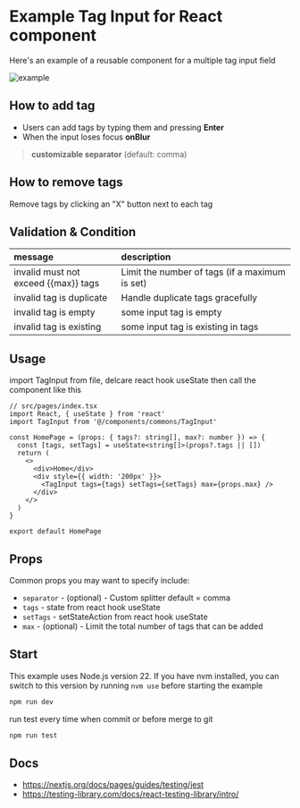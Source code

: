 # Example Tag Input for React component

Here's an example of a reusable component for a multiple tag input field

![example](https://github.com/user-attachments/assets/6a7b241a-e588-4c74-a4ce-7144afa62b85)

## How to add tag

- Users can add tags by typing them and pressing **Enter**
- When the input loses focus **onBlur**

> **customizable separator** (default: comma)

## How to remove tags

Remove tags by clicking an "X" button next to each tag

## Validation & Condition

| message                              | description                                    |
| :----------------------------------- | :--------------------------------------------- |
| invalid must not exceed {{max}} tags | Limit the number of tags (if a maximum is set) |
| invalid tag is duplicate             | Handle duplicate tags gracefully               |
| invalid tag is empty                 | some input tag is empty                        |
| invalid tag is existing              | some input tag is existing in tags             |

## Usage

import TagInput from file, delcare react hook useState then call the component like this

```tsx
// src/pages/index.tsx
import React, { useState } from 'react'
import TagInput from '@/components/commons/TagInput'

const HomePage = (props: { tags?: string[], max?: number }) => {
  const [tags, setTags] = useState<string[]>(props?.tags || [])
  return (
    <>
      <div>Home</div>
      <div style={{ width: '200px' }}>
        <TagInput tags={tags} setTags={setTags} max={props.max} />
      </div>
    </>
  )
}

export default HomePage
```

## Props

Common props you may want to specify include:

- `separator` - (optional) - Custom splitter default = comma
- `tags` - state from react hook useState
- `setTags` - setStateAction from react hook useState
- `max` - (optional) - Limit the total number of tags that can be added

## Start

This example uses Node.js version 22. If you have nvm installed, you can switch to this version by running `nvm use` before starting the example

```bash
npm run dev
```

run test every time when commit or before merge to git

```bash
npm run test
```

## Docs

- https://nextjs.org/docs/pages/guides/testing/jest
- https://testing-library.com/docs/react-testing-library/intro/

